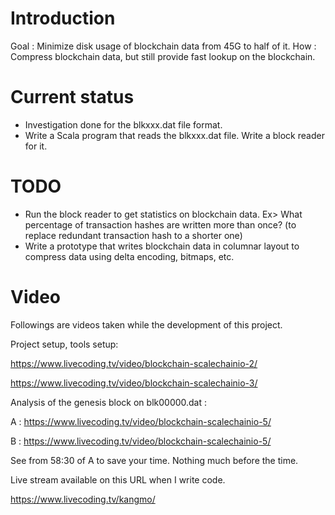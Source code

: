 Introduction
============
Goal : Minimize disk usage of blockchain data from 45G to half of it.
How : Compress blockchain data, but still provide fast lookup on the blockchain.

Current status
==============
- Investigation done for the blkxxx.dat file format.
- Write a Scala program that reads the blkxxx.dat file. Write a block reader for it.

TODO
====
- Run the block reader to get statistics on blockchain data. Ex> What percentage of transaction hashes are written more than once? (to replace redundant transaction hash to a shorter one) 
- Write a prototype that writes blockchain data in columnar layout to compress data using delta encoding, bitmaps, etc.

Video
=====
Followings are videos taken while the development of this project.


Project setup, tools setup:

https://www.livecoding.tv/video/blockchain-scalechainio-2/

https://www.livecoding.tv/video/blockchain-scalechainio-3/


Analysis of the genesis block on blk00000.dat : 

A : https://www.livecoding.tv/video/blockchain-scalechainio-5/

B : https://www.livecoding.tv/video/blockchain-scalechainio-5/

See from 58:30 of A to save your time. Nothing much before the time. 

Live stream available on this URL when I write code.

https://www.livecoding.tv/kangmo/  
